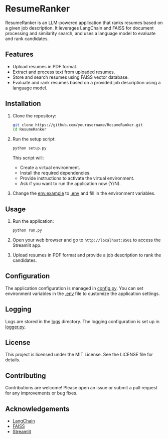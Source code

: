 # ResumeRanker

ResumeRanker is an LLM-powered application that ranks resumes based on a given job description. It leverages LangChain and FAISS for document processing and similarity search, and uses a language model to evaluate and rank candidates.

## Features

- Upload resumes in PDF format.
- Extract and process text from uploaded resumes.
- Store and search resumes using FAISS vector database.
- Evaluate and rank resumes based on a provided job description using a language model.

## Installation

1. Clone the repository:
    ```sh
    git clone https://github.com/yourusername/ResumeRanker.git
    cd ResumeRanker
    ```

2. Run the setup script:
    ```sh
    python setup.py
    ```

    This script will:
    - Create a virtual environment.
    - Install the required dependencies.
    - Provide instructions to activate the virtual environment.
    - Ask if you want to run the application now (Y/N).

3. Change the [env.example](http://_vscodecontentref_/2) to [.env](http://_vscodecontentref_/3) and fill in the environment variables.

## Usage

1. Run the application:
    ```sh
    python run.py
    ```

2. Open your web browser and go to `http://localhost:8501` to access the Streamlit app.

3. Upload resumes in PDF format and provide a job description to rank the candidates.


## Configuration

The application configuration is managed in [config.py](http://_vscodecontentref_/0). You can set environment variables in the [.env](http://_vscodecontentref_/1) file to customize the application settings.

## Logging

Logs are stored in the [logs](http://_vscodecontentref_/2) directory. The logging configuration is set up in [logger.py](http://_vscodecontentref_/3).

## License

This project is licensed under the MIT License. See the LICENSE file for details.

## Contributing

Contributions are welcome! Please open an issue or submit a pull request for any improvements or bug fixes.

## Acknowledgements

- [LangChain](https://github.com/langchain-ai/langchain)
- [FAISS](https://github.com/facebookresearch/faiss)
- [Streamlit](https://streamlit.io/)
